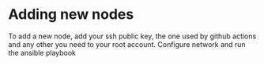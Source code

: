 # Adding new nodes
To add a new node, add your ssh public key, the one used by github actions and any other you need to your root account. Configure network and run the ansible playbook

